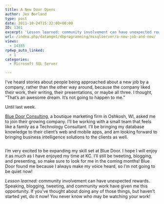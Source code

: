 ```yaml
---
title: A New Door Opens
author: Jes Borland
type: post
date: 2011-10-24T15:32:00+00:00
ID: 1361
excerpt: 'Lesson learned: community involvement can have unexpected rewards.'
url: /index.php/datamgmt/dbprogramming/mssqlserver/a-new-job-and-new/
views:
  - 14385
rp4wp_auto_linked:
  - 1
categories:
  - Microsoft SQL Server

---
```

I&#8217;ve heard stories about people being approached about a new job by a company, rather than the other way around, because the company liked their work, their writing, their presentations, or maybe all three. I thought, &#8220;That&#8217;s an awesome dream. It&#8217;s not going to happen to me.&#8221; 

Until last week. 

[Blue Door Consulting][1], a boutique marketing firm in Oshkosh, WI, asked me to join their growing company. I&#8217;ll be working with a small team that feels like a family as a Technology Consultant. I&#8217;ll be bringing my database knowledge to their client&#8217;s web and mobile apps, and am looking forward to bringing business intelligence solutions to the clients as well. 

<p align="center">
  <img src="http://farm4.static.flickr.com/3019/2983922942_dfd4880c92.jpg" alt="" title="" />
</p>

I&#8217;m very excited to be expanding my skill set at Blue Door. I hope I will enjoy it as much as I have enjoyed my time at KC. I&#8217;ll still be tweeting, blogging, and presenting, so make sure to look for me in the coming months! Blue Door found me because I always make my voice heard, so I&#8217;m not going to be quiet now! 

_Lesson learned:_ community involvement can have unexpected rewards. Speaking, blogging, tweeting, and community work have given me this opportunity. If you&#8217;ve thought about doing any of those things, but haven&#8217;t started yet, do it now! You never know who may be watching your work!

 [1]: http://bluedoorconsulting.com/